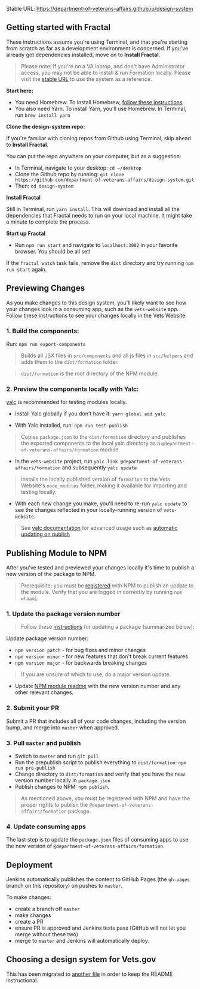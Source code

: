 Stable URL: https://department-of-veterans-affairs.github.io/design-system

## Getting started with Fractal

These instructions assume you're using Terminal, and that you're starting from scratch as far as a development environment is concerned. If you've already got dependencies installed, move on to **Install Fractal**.

> Please note: If you're on a VA laptop, and don't have Administrator access, you may not be able to install & run Formation locally. Please visit the [stable URL](https://department-of-veterans-affairs.github.io/design-system) to use the system as a reference.

**Start here:**

- You need Homebrew. To install Homebrew, [follow these instructions](https://www.howtogeek.com/211541/homebrew-for-os-x-easily-installs-desktop-apps-and-terminal-utilities/)
- You also need Yarn. To install Yarn, you'll use Homebrew. In Terminal, run `brew install yarn`

**Clone the design-system repo:**

If you're familiar with cloning repos from Github using Terminal, skip ahead to **Install Fractal**.

You can put the repo anywhere on your computer, but as a suggestion:
- In Terminal, navigate to your desktop: `cd ~/desktop`
- Clone the Github repo by running: `git clone https://github.com/department-of-veterans-affairs/design-system.git`
- Then: `cd design-system`

**Install Fractal**

Still in Terminal, run `yarn install`. This will download and install all the dependencies that Fractal needs to run on your local machine. It might take a minute to complete the process.

**Start up Fractal**

* Run `npm run start` and navigate to `localhost:3002` in your favorite browser. You should be all set!

If the `fractal watch` task fails, remove the `dist` directory and try running `npm run start` again.

## Previewing Changes

As you make changes to this design system, you'll likely want to see how your changes look in a consuming app, such as the `vets-website` app. Follow these instructions to see your changes locally in the Vets Website.

### 1. Build the components:

Run: `npm run export-components`

> Builds all JSX files in `src/components` and all js files in `src/helpers` and adds them to the `dist/formation` folder.

> `dist/formation` is the root directory of the NPM module.

### 2. Preview the components locally with Yalc:

[yalc](https://github.com/whitecolor/yalc) is recommended for testing modules locally.

* Install Yalc globally if you don't have it: `yarn global add yalc`

* With Yalc installed, run: `npm run test-publish`

> Copies `package.json` to the `dist/formation` directory and publishes the exported components to the local yalc directory as a `@department-of-veterans-affairs/formation` module.

* In the `vets-website` project, run `yalc link @department-of-veterans-affairs/formation` and subsequently `yalc update`

> Installs the locally published version of `formation` to the Vets Website's `node_modules` folder, making it available for importing and testing locally.

* With each new change you make, you'll need to re-run `yalc update` to see the changes reflected in your locally-running version of `vets-website`.

> See [yalc documentation](https://www.npmjs.com/package/yalc#usage) for advanced usage such as [automatic updating on publish](https://www.npmjs.com/package/yalc#pushing-updates-automatically-to-all-installations)

## Publishing Module to NPM

After you've tested and previewed your changes locally it's time to publish a new version of the package to NPM.

> Prerequisite: you must be [registered](https://docs.npmjs.com/getting-started/publishing-npm-packages) with NPM to publish an update to the module. Verify that you are logged in correctly by running `npm whoami`.

### 1. Update the package version number

> Follow these [instructions](https://docs.npmjs.com/getting-started/publishing-npm-packages#how-to-update-the-version-number) for updating a package (summarized below):

Update package version number:

- `npm version patch` - for bug fixes and minor changes
- `npm version minor` - for new features that don't break current features
- `npm version major` - for backwards breaking changes

> If you are unsure of which to use, do a major version update.

* Update [NPM module readme](module-readme.md) with the new version number and any other relevant changes.

### 2. Submit your PR

Submit a PR that includes all of your code changes, including the version bump, and merge into `master` when approved.

### 3. Pull `master` and publish

* Switch to `master` and run `git pull`
* Run the prepublish script to publish everything to `dist/formation`: `npm run pre-publish`
* Change directory to `dist/formation` and verify that you have the new version number locally in `package.json`
* Publish changes to NPM: `npm publish`.

> As mentioned above, you must be registered with NPM and have the proper rights to publish the `@department-of-veterans-affairs/formation` package.

### 4. Update consuming apps

The last step is to update the `package.json` files of consuming apps to use the new version of `@department-of-veterans-affairs/formation`.

## Deployment

Jenkins automatically publishes the content to GitHub Pages (the `gh-pages` branch on this repository) on pushes to `master`.

To make changes:

- create a branch off `master`
- make changes
- create a PR
- ensure PR is approved and Jenkins tests pass (GitHub will not let you merge without these two)
- merge to `master` and Jenkins will automatically deploy.

## Choosing a design system for Vets.gov

This has been migrated to [another file](research.md) in order to keep the README instructional.
